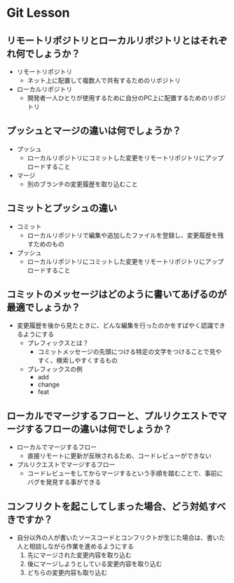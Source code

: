 # Git Lesson

## リモートリポジトリとローカルリポジトリとはそれぞれ何でしょうか？
- リモートリポジトリ
  - ネット上に配置して複数人で共有するためのリポジトリ
- ローカルリポジトリ
  - 開発者一人ひとりが使用するために自分のPC上に配置するためのリポジトリ


## プッシュとマージの違いは何でしょうか？
- プッシュ
  - ローカルリポジトリにコミットした変更をリモートリポジトリにアップロードすること
- マージ
  - 別のブランチの変更履歴を取り込むこと

## コミットとプッシュの違い
- コミット
  - ローカルリポジトリで編集や追加したファイルを登録し、変更履歴を残すためのもの
- プッシュ
  - ローカルリポジトリにコミットした変更をリモートリポジトリにアップロードすること


## コミットのメッセージはどのように書いてあげるのが最適でしょうか？
- 変更履歴を後から見たときに、どんな編集を行ったのかをすばやく認識できるようにする
  - プレフィックスとは？
    - コミットメッセージの先頭につける特定の文字をつけることで見やすく、検索しやすくするもの
  - プレフィックスの例
    - add
    - change
    - feat


## ローカルでマージするフローと、プルリクエストでマージするフローの違いは何でしょうか？
- ローカルでマージするフロー
  - 直接リモートに更新が反映されるため、コードレビューができない
- プルリクエストでマージするフロー
  - コードレビューをしてからマージするという手順を踏むことで、事前にバグを発見する事ができる


## コンフリクトを起こしてしまった場合、どう対処すべきですか？
- 自分以外の人が書いたソースコードとコンフリクトが生じた場合は、書いた人と相談しながら作業を進めるようにする
  1. 先にマージされた変更内容を取り込む
  2. 後にマージしようとしている変更内容を取り込む
  3. どちらの変更内容も取り込む